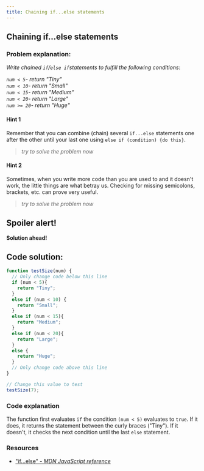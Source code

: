 ```yaml
---
title: Chaining if...else statements
---
```

##  Chaining if...else statements

### Problem explanation:
_Write chained  `if`/`else if`statements to fulfill the following conditions_:

_`num < 5`- return "Tiny"  
`num < 10`- return "Small"  
`num < 15`- return "Medium"  
`num < 20`- return "Large"  
`num >= 20`- return "Huge"_

#### Hint 1
Remember that you can combine (chain) several `if...else` statements one after the other until your last one using `else if (condition) {do this}`.
> _try to solve the problem now_
> 
> 
#### Hint 2
Sometimes, when you write more code than you are used to and it doesn't work, the little things are what betray us. Checking for missing semicolons, brackets, etc. can prove very useful.
> _try to solve the problem now_


## Spoiler alert!

**Solution ahead!**

## Code solution:

```javascript
function testSize(num) {
  // Only change code below this line
  if (num < 5){
    return "Tiny";
  }
  else if (num < 10) {
    return "Small";
  }
  else if (num < 15){
    return "Medium";
  }
  else if (num < 20){
    return "Large";
  }
  else {
    return "Huge";
  }
  // Only change code above this line
}

// Change this value to test
testSize(7);
```

### Code explanation
The function first evaluates `if` the condition `(num < 5)` evaluates to `true`. If it does, it returns the statement between the curly braces ("Tiny"). If it doesn't, it checks the next condition until the last `else` statement. 


### Resources

- ["if...else" - *MDN JavaScript reference*](https://developer.mozilla.org/en-US/docs/Web/JavaScript/Reference/Statements/if...else)
<!--stackedit_data:
eyJoaXN0b3J5IjpbLTU5ODkyNTQwNiwtOTkyMzQ2Mjk3LC0xMz
Y1MDA3NzU1LDM1NTE0MzA0NywtMTI1Mzg4MjM3OCwtMTQ0NDA4
NDI0NCwtMTA5MjAxNjYzNSwyOTE0NzAxOCwtMTkzNTQxNjIzMC
wtMTcwMzQ5MTQ2NSwtMTMwNzE3OTQ2NSwxNTE2NDcyMDgyLC0z
ODkxMjQ1NTQsLTg5NzE4NzYxMiwyOTgwMDI1MTksOTk4MDg1OT
I3LC0xMzM3MjcwNTg2LC0xNTA4OTEyMzE0LC03NzQyMTAyMzIs
LTIwMzA0NzE5MjldfQ==
-->
